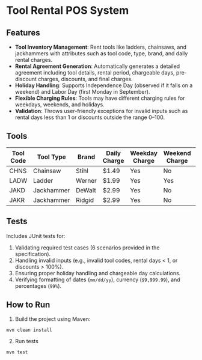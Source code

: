 # Tool Rental POS System

## Features
- **Tool Inventory Management**: Rent tools like ladders, chainsaws, and jackhammers with attributes such as tool code, type, brand, and daily rental charges.
- **Rental Agreement Generation**: Automatically generates a detailed agreement including tool details, rental period, chargeable days, pre-discount charges, discounts, and final charges.
- **Holiday Handling**: Supports Independence Day (observed if it falls on a weekend) and Labor Day (first Monday in September).
- **Flexible Charging Rules**: Tools may have different charging rules for weekdays, weekends, and holidays.
- **Validation**: Throws user-friendly exceptions for invalid inputs such as rental days less than 1 or discounts outside the range 0–100.

## Tools
| Tool Code | Tool Type    | Brand    | Daily Charge | Weekday Charge | Weekend Charge | Holiday Charge |
|-----------|-------------|----------|--------------|----------------|----------------|----------------|
| CHNS      | Chainsaw    | Stihl    | $1.49        | Yes            | No             | Yes            |
| LADW      | Ladder      | Werner   | $1.99        | Yes            | Yes            | No             |
| JAKD      | Jackhammer  | DeWalt   | $2.99        | Yes            | No             | No             |
| JAKR      | Jackhammer  | Ridgid   | $2.99        | Yes            | No             | No             |

## Tests
Includes JUnit tests for:
1. Validating required test cases (6 scenarios provided in the specification).
2. Handling invalid inputs (e.g., invalid tool codes, rental days < 1, or discounts > 100%).
3. Ensuring proper holiday handling and chargeable day calculations.
4. Verifying formatting of dates (`mm/dd/yy`), currency (`$9,999.99`), and percentages (`99%`).

## How to Run
1. Build the project using Maven:
``` 
mvn clean install 
```
2. Run tests 
```
mvn test
```
    
